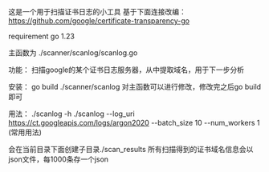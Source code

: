 这是一个用于扫描证书日志的小工具
基于下面连接改编：
https://github.com/google/certificate-transparency-go

requirement
go 1.23

主函数为
./scanner/scanlog/scanlog.go

功能：
扫描google的某个证书日志服务器，从中提取域名，用于下一步分析

安装：
go build ./scanner/scanlog
对主函数可以进行修改，修改完之后go build即可

用法：
./scanlog -h
./scanlog --log_uri https://ct.googleapis.com/logs/argon2020 --batch_size 10 --num_workers 1  (常用用法)

会在当前目录下面创建子目录./scan_results
所有扫描得到的证书域名信息会以json文件，每1000条存一个json
